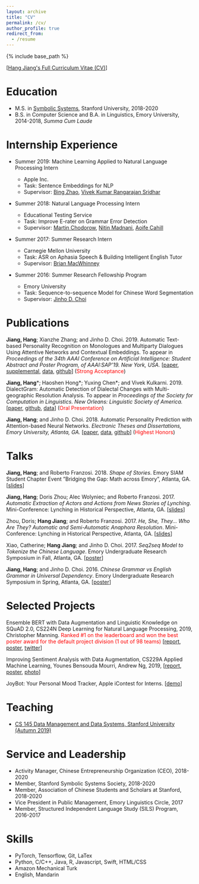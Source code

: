 ```yaml
---
layout: archive
title: "CV"
permalink: /cv/
author_profile: true
redirect_from:
  - /resume
---
```


{% include base_path %}

\[[Hang Jiang's Full Curriculum Vitae (CV)](https://hjian42.github.io/files/cv.pdf)\]

Education
======
* M.S. in [Symbolic Systems](https://symsys.stanford.edu/), Stanford University, 2018-2020
* B.S. in Computer Science and B.A. in Linguistics, Emory University, 2014-2018, *Summa Cum Laude*

Internship Experience
======
* Summer 2019: Machine Learning Applied to Natural Language Processing Intern
  * Apple Inc.
  * Task: Sentence Embeddings for NLP
  * Supervisor: [Bing Zhao](https://www.cs.cmu.edu/~bzhao/), [Vivek Kumar Rangarajan Sridhar](https://scholar.google.com/citations?user=VfezouUAAAAJ&hl=en)

* Summer 2018: Natural Language Processing Intern
  * Educational Testing Service
  * Task: Improve E-rater on Grammar Error Detection
  * Supervisor: [Martin Chodorow](https://scholar.google.com/citations?user=PuwfixYAAAAJ&hl=en), [Nitin Madnani](https://scholar.google.com/citations?hl=en&user=ow3PIFcAAAAJ), [Aoife Cahill](https://scholar.google.com/citations?hl=en&user=1a-TXfYAAAAJ)

* Summer 2017: Summer Research Intern
  * Carnegie Mellon University
  * Task: ASR on Aphasia Speech & Building Intelligent English Tutor
  * Supervisor: [Brian MacWhinney](https://scholar.google.com/citations?user=V8EhIsIAAAAJ&hl=en)

* Summer 2016: Summer Research Fellowship Program
  * Emory University
  * Task: Sequence-to-sequence Model for Chinese Word Segmentation
  * Supervisor: [Jinho D. Choi](http://www.mathcs.emory.edu/~choi/home.html)


Publications
======
**Jiang, Hang**; Xianzhe Zhang; and Jinho D. Choi. 2019. Automatic Text-based Personality Recognition on Monologues and Multiparty Dialogues Using Attentive Networks and Contextual Embeddings. To appear in *Proceedings of the 34th AAAI Conference on Artificial Intelligence: Student Abstract and Poster Program, of AAAI:SAP’19. New York, USA.* \[[paper](https://hjian42.github.io/files/AAAI_Student_Abstract_Program.pdf), [supplemental](https://hjian42.github.io/files/AAAI_supplemental.pdf), [data](https://github.com/emorynlp/personality-detection), [github](https://github.com/hjian42/automatic-personality-prediction)\] (<span style="color:red;">Strong Acceptance</span>)

**Jiang, Hang**\*; Haoshen Hong\*; Yuxing Chen\*; and Vivek Kulkarni. 2019. DialectGram: Automatic Detection of Dialectal Changes with Multi-geographic Resolution Analysis. To appear in *Proceedings of the Society for Computation in Linguistics. New Orleans: Linguistic Society of America.* \[[paper](https://hjian42.github.io/files/Dialect_Change.pdf), [github](https://github.com/yuxingch/DialectGram), [data](https://github.com/hjian42/Geo-Twitter2019)\] (<span style="color:red;">Oral Presentation</span>)

**Jiang, Hang**; and Jinho D. Choi. 2018. Automatic Personality Prediction with Attention-based Neural Networks. *Electronic Theses and Dissertations, Emory University, Atlanta, GA.* \[[paper](https://etd.library.emory.edu/concern/etds/rv042t11v?locale=en), [data](https://github.com/emorynlp/personality-detection), [github](https://github.com/hjian42/automatic-personality-prediction)\] (<span style="color:red;">Highest Honors</span>)


Talks
======
**Jiang, Hang**; and Roberto Franzosi. 2018. *Shape of Stories*. Emory SIAM Student Chapter Event ”Bridging the Gap: Math across Emory”, Atlanta, GA. \[[slides](https://docs.google.com/presentation/d/18XrYYj4XBsax8lz2qFrfUmpyGEfzJH3KYuWf_yu2OmU/edit?usp=sharing)\]

**Jiang, Hang**; Doris Zhou; Alec Wolyniec; and Roberto Franzosi. 2017. *Automatic Extraction of Actors and Actions from News Stories of Lynching*. Mini-Conference: Lynching in Historical Perspective, Atlanta, GA. \[[slides](https://docs.google.com/presentation/d/1Bp3m0nl1kQpOX08okLLuZaeUBMtCZfacijmAENKA84w/edit?usp=sharing)\]

Zhou, Doris; **Hang Jiang**; and Roberto Franzosi. 2017. *He, She, They... Who Are They? Automatic and Semi-Automatic Anaphora Resolution*. Mini-Conference: Lynching in Historical Perspective, Atlanta, GA. \[[slides](https://docs.google.com/presentation/d/1FKq4X83y7zV3J1X9Zpesz4e6tkq2dhBcsfGVcurHZ34/edit?usp=sharing)\]

Xiao, Catherine; **Hang Jiang**; and Jinho D. Choi. 2017. *Seq2seq Model to Tokenize the Chinese Language*. Emory Undergraduate Research Symposium in Fall, Atlanta, GA. \[[poster](https://www.slideshare.net/jchoi7s/seq2seq-model-to-tokenize-the-chinese-language-89086568)\]

**Jiang, Hang**; and Jinho D. Choi. 2016. *Chinese Grammar vs English Grammar in Universal Dependency*. Emory Undergraduate Research Symposium in Spring, Atlanta, GA. \[[poster](https://www.slideshare.net/jchoi7s/chinese-grammar-vs-english-grammar-in-universal-dependency)\]


Selected Projects
======
Ensemble BERT with Data Augmentation and Linguistic Knowledge on SQuAD 2.0, CS224N Deep Learning for Natural Language Processing, 2019, Christopher Manning. <span style="color:red;">Ranked \#1 on the leaderboard and won the best poster award for the default project division (1 out of 98 teams)</span> \[[report](http://web.stanford.edu/class/cs224n/reports/default/15845024.pdf), [poster](http://web.stanford.edu/class/cs224n/posters/15845024.pdf), [twitter](https://twitter.com/chrmanning/status/1108542840861151232)\]

Improving Sentiment Analysis with Data Augmentation, CS229A Applied Machine Learning, Younes Bensouda Mourri, Andrew Ng, 2019, \[[report](https://hjian42.github.io/files/CS229A_Report.pdf), [poster](https://hjian42.github.io/files/CS229A_poster.pdf), [photo](https://hjian42.github.io/images/ng.jpeg)\]

JoyBot: Your Personal Mood Tracker, Apple iContest for Interns. \[[demo](https://hjian42.github.io/files/hackathon_2019.pdf)\]

  
Teaching
======
* [CS 145 Data Management and Data Systems, Stanford University (Autumn 2019)](https://cs145-fa19.github.io/)
  
Service and Leadership
======
* Activity Manager, Chinese Entrepreneurship Organization (CEO), 2018-2020
* Member, Stanford Symbolic Systems Society, 2018-2020
* Member, Association of Chinese Students and Scholars at Stanford, 2018-2020
* Vice President in Public Management, Emory Linguistics Circle, 2017
* Member, Structured Independent Language Study (SILS) Program, 2016-2017

Skills
======
* PyTorch, Tensorflow, Git, LaTex
* Python, C/C++, Java, R, Javascript, Swift, HTML/CSS
* Amazon Mechanical Turk
* English, Mandarin
